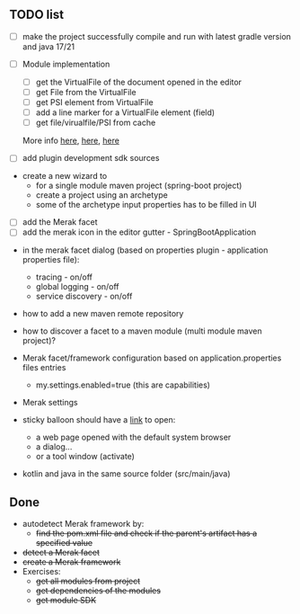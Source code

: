 TODO list
---

- [ ] make the project successfully compile and run with latest gradle version and java 17/21
- [ ] Module implementation
    - [ ] get the VirtualFile of the document opened in the editor
    - [ ] get File from the VirtualFile
    - [ ] get PSI element from VirtualFile
    - [ ] add a line marker for a VirtualFile element (field)
    - [ ] get file/virualfile/PSI from cache
    
    More info [here](https://www.jetbrains.org/intellij/sdk/docs/reference_guide/project_model/module.html),  [here](https://www.jetbrains.org/intellij/sdk/docs/basics/psi_cookbok.html), [here](https://www.youtube.com/watch?v=j2tvi4GbOr4)
    
- [ ] add plugin development sdk sources
- create a new wizard to
    - for a single module maven project (spring-boot project)
    - create a project using an archetype
    - some of the archetype input properties has to be filled in UI
- [ ] add the Merak facet
- [ ] add the merak icon in the editor gutter - SpringBootApplication
- in the merak facet dialog (based on properties plugin - application properties file):
    - tracing - on/off
    - global logging - on/off
    - service discovery - on/off
- how to add a new maven remote repository
- how to discover a facet to a maven module (multi module maven project)?
- Merak facet/framework configuration based on application.properties files entries
    - my.settings.enabled=true (this are capabilities)
    
- Merak settings
- sticky balloon should have a [link](http://blog.thibaulthelsmoortel.be/java/clickable-links-balloon-notifications-intellij-plugin/) to open:
    - a web page opened with the default system browser
    - a dialog...
    - or a tool window (activate)
- kotlin and java in the same source folder (src/main/java)

Done
--
- autodetect Merak framework by:
    - ~~find the pom.xml file and check if the parent's artifact has a specified value~~
- ~~detect a Merak facet~~
- ~~create a Merak framework~~
- Exercises:
    - ~~get all modules from project~~
    - ~~get dependencies of the modules~~
    - ~~get module SDK~~
 